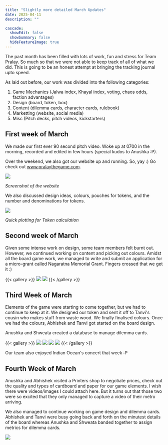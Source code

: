 ```yaml
---
title: "Slightly more detailed March Updates"
date: 2025-04-11
description: ""

cascade:
  showEdit: false
  showSummary: false
  hideFeatureImage: true
---
```

The past month has been filled with lots of work, fun and stress for Team Pralay. So much so that we were not able to keep track of all of what we did. This is going to be an honest attempt at bringing the tracking journal upto speed.

As laid out before, our work was divided into the following categories: 
1. Game Mechanics (Jalwa index, Khayal index, voting, chaos odds, faction advantages)
2. Design (board, token, box)
3. Content (dilemma cards, character cards, rulebook)
4. Marketting (website, social media)
5. Misc (Pitch decks, pitch videos, kickstarters)

## First week of March
We made our first ever 90 second pitch video. Woke up at 0700 in the morning, recorded and edited in few hours (special kudos to Anushka :P).

Over the weekend, we also got our website up and running. So, yay :) Go check out www.pralaythegame.com. 

<img src = 'website-screenshot.png'>

_Screenshot of the website_

We also discussed design ideas, colours, pouches for tokens, and the number and denominations for tokens.

<img src = "token-calculation.png">

_Quick plotting for Token calculation_

## Second week of March

Given some intense work on design, some team members felt burnt out. However, we continued working on content and picking out colours. Amidst all the board game work, we managed to write and submit an application for a micro-grant called Nagaratna Memorial Grant. Fingers crossed that we get it :)

{{< gallery >}}
    <img src="color-choices.jpg" class="grid-w50"/>
    <img src="grant-application.jpg" class="grid-w50"/>
{{< /gallery >}}

## Third Week of March
Elements of the game were starting to come together, but we had to continue to keep at it. We designed our token and sent it off to Tanvi's cousin who makes stuff from waste wood. We finally finalised colours. Once we had the colours, Abhishek and Tanvi got started on the board design.

Anushka and Shweata created a database to manage dilemma cards.

{{< gallery >}}
    <img src="token-design.png" class="grid-w50"/>
    <img src="finalising-colors.jpg" class="grid-w50"/>
    <img src="initial-board-design.jpg" class="grid-33"/>
    <img src="dilemma-database.png" class="grid-33"/>
{{< /gallery >}}

Our team also enjoyed Indian Ocean's concert that week :P

## Fourth Week of March
Anushka and Abhishek visited a Printers shop to negotiate prices, check out the quality and types of cardboard and paper for our game elements. I wish there were videos/images I could attach here. But it turns out that those two were so excited that they only managed to capture a video of their metro arriving.

We also managed to continue working on game design and dilemma cards. Abhishek and Tanvi were busy going back and forth on the minutest details of the board whereas Anushka and Shweata banded together to assign metrics for dilemma cards.

<img src = 'printers-visit.png'>